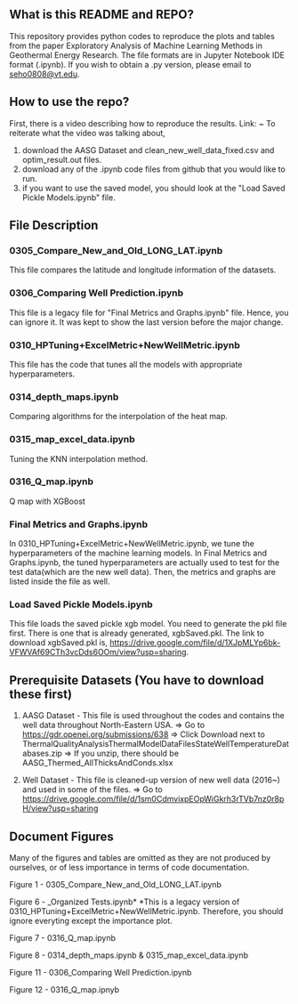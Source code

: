 ## What is this README and REPO?
This repository provides python codes to reproduce the plots and tables from 
the paper Exploratory Analysis of Machine Learning Methods in Geothermal Energy Research.
The file formats are in Jupyter Notebook IDE format (.ipynb).
If you wish to obtain a .py version, please email to seho0808@vt.edu.

## How to use the repo?

First, there is a video describing how to reproduce the results. Link: ~
To reiterate what the video was talking about,

1. download the AASG Dataset and clean_new_well_data_fixed.csv and optim_result.out files.
2. download any of the .ipynb code files from github that you would like to run.
3. if you want to use the saved model, you should look at the "Load Saved Pickle Models.ipynb" file.

## File Description
### 0305_Compare_New_and_Old_LONG_LAT.ipynb
This file compares the latitude and longitude information of the datasets.

### 0306_Comparing Well Prediction.ipynb
This file is a legacy file for "Final Metrics and Graphs.ipynb" file. Hence, you can ignore it.
It was kept to show the last version before the major change.

### 0310_HPTuning+ExcelMetric+NewWellMetric.ipynb
This file has the code that tunes all the models with appropriate hyperparameters.

### 0314_depth_maps.ipynb
Comparing algorithms for the interpolation of the heat map.

### 0315_map_excel_data.ipynb
Tuning the KNN interpolation method.

### 0316_Q_map.ipynb
Q map with XGBoost

### Final Metrics and Graphs.ipynb
In 0310_HPTuning+ExcelMetric+NewWellMetric.ipynb, we tune the hyperparameters of the machine
learning models. In Final Metrics and Graphs.ipynb, the tuned hyperparameters are actually used
to test for the test data(which are the new well data). Then, the metrics and graphs are listed inside
the file as well.

### Load Saved Pickle Models.ipynb
This file loads the saved pickle xgb model. You need to generate the pkl file first.
There is one that is already generated, xgbSaved.pkl.
The link to download xgbSaved.pkl is, https://drive.google.com/file/d/1XJpMLYp6bk-VFWVAf69CTh3vcDds6OOm/view?usp=sharing.

### 






## Prerequisite Datasets (You have to download these first)
1. AASG Dataset - This file is used throughout the codes and contains the well data throughout North-Eastern USA.
=> Go to https://gdr.openei.org/submissions/638 
=> Click Download next to ThermalQualityAnalysisThermalModelDataFilesStateWellTemperatureDatabases.zip
=> If you unzip, there should be AASG_Thermed_AllThicksAndConds.xlsx

2. Well Dataset - This file is cleaned-up version of new well data (2016~) and used in some of the files.
=> Go to https://drive.google.com/file/d/1sm0CdmvixpEOpWiGkrh3rTVb7nz0r8pH/view?usp=sharing

## Document Figures
Many of the figures and tables are omitted as they are not produced by ourselves, or
of less importance in terms of code documentation.

Figure 1 - 0305_Compare_New_and_Old_LONG_LAT.ipynb

Figure 6 - _Organized Tests.ipynb*
*This is a legacy version of 0310_HPTuning+ExcelMetric+NewWellMetric.ipynb.
Therefore, you should ignore everyting except the importance plot.

Figure 7 - 0316_Q_map.ipynb

Figure 8 - 0314_depth_maps.ipynb & 0315_map_excel_data.ipynb

Figure 11 - 0306_Comparing Well Prediction.ipynb

Figure 12 - 0316_Q_map.ipnyb

